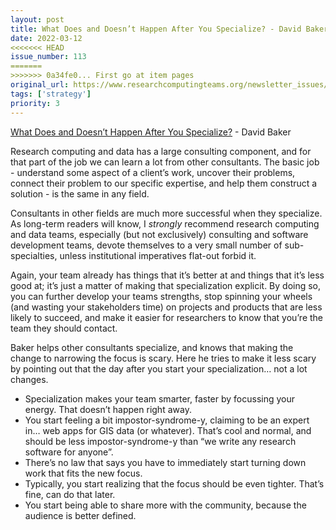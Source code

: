 ```yaml
---
layout: post
title: What Does and Doesn’t Happen After You Specialize? - David Baker
date: 2022-03-12
<<<<<<< HEAD
issue_number: 113
=======
>>>>>>> 0a34fe0... First go at item pages
original_url: https://www.researchcomputingteams.org/newsletter_issues/0113
tags: ['strategy']
priority: 3
---
```


<!-- markdownlint-disable MD033 -->
<!-- markdownlint-disable MD041 -->
<!-- markdownlint-disable MD049 -->

[What Does and Doesn’t Happen After You Specialize?](https://www.davidcbaker.com/what-does-and-doesnt-happen-after-you-specialize) - David Baker

Research computing and data has a large consulting component, and for that part of the job we can learn a lot from other consultants.   The basic job - understand some aspect of a client’s work, uncover their problems, connect their problem to our specific expertise, and help them construct a solution - is the same in any field.

Consultants in other fields are much more successful when they specialize.  As long-term readers will know, I *strongly* recommend research computing and data teams, especially (but not exclusively) consulting and software development teams, devote themselves to a very small number of sub-specialties, unless institutional imperatives flat-out forbid it.

Again, your team already has things that it’s better at and things that it’s less good at; it’s just a matter of making that specialization explicit.   By doing so, you can further develop your teams strengths, stop spinning your wheels (and wasting your stakeholders time) on projects and products that are less likely to succeed, and make it easier for researchers to know that you’re the team they should contact.

Baker helps other consultants specialize, and knows that making the change to narrowing the focus is scary.  Here he tries to make it less scary by pointing out that the day after you start your specialization… not a lot changes.

- Specialization makes your team smarter, faster by focussing your energy.  That doesn’t happen right away.
- You start feeling a bit impostor-syndrome-y, claiming to be an expert in… web apps for GIS data (or whatever).  That’s cool and normal, and should be less impostor-syndrome-y than “we write any research software for anyone”.
- There’s no law that says you have to immediately start turning down work that fits the new focus.
- Typically, you start realizing that the focus should be even tighter.  That’s fine, can do that later.
- You start being able to share more with the community, because the audience is better defined.